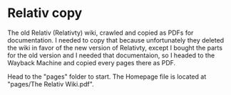 # Relativ copy

The old Relativ (Relativty) wiki, crawled and copied as PDFs for documentation.
I needed to copy that because unfortunately they deleted the wiki in favor of the new version of Relativty, except I bought the parts for the old version and I needed that documentaion, so I headed to the Wayback Machine and copied every pages there as PDF.

Head to the "pages" folder to start. The Homepage file is located at "pages/The Relativ Wiki.pdf".
